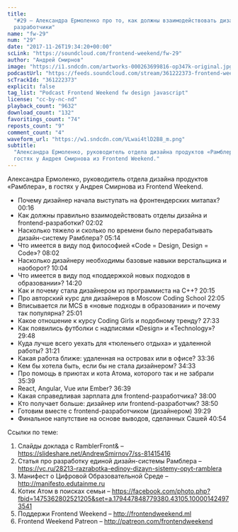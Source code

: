 ```yaml
---
title:
  "#29 – Александра Ермоленко про то, как должны взаимодействовать дизайнеры и
  разработчики"
name: "fw-29"
num: "29"
date: "2017-11-26T19:34:20+00:00"
scLink: "https://soundcloud.com/frontend-weekend/fw-29"
author: "Андрей Смирнов"
image: "https://i1.sndcdn.com/artworks-000263699816-op347k-original.jpg"
podcastUrl: "https://feeds.soundcloud.com/stream/361222373-frontend-weekend-fw-29.m4a"
scTrackId: "361222373"
explicit: false
tag_list: "Podcast Frontend Weekend fw design javascript"
license: "cc-by-nc-nd"
playback_count: "9632"
download_count: "132"
favoritings_count: "74"
reposts_count: "9"
comment_count: "4"
waveform_url: "https://w1.sndcdn.com/VLwai4tlD2B8_m.png"
subtitle:
  "Александра Ермоленко, руководитель отдела дизайна продуктов «Рамблера», в
  гостях у Андрея Смирнова из Frontend Weekend."
---
```


Александра Ермоленко, руководитель отдела дизайна продуктов «Рамблера», в гостях
у Андрея Смирнова из Frontend Weekend.

- Почему дизайнер начала выступать на фронтендерских митапах?
  <timecode sec="16">00:16</timecode>
- Как должны правильно взаимодействовать отделы дизайна и frontend-разработки?
  <timecode sec="122">02:02</timecode>
- Насколько тяжело и сколько по времени было перерабатывать дизайн-систему
  Рамблера? <timecode sec="314">05:14</timecode>
- Что имеется в виду под философией «Code = Design, Design = Code»?
  <timecode sec="482">08:02</timecode>
- Насколько дизайнеру необходимы базовые навыки верстальщика и наоборот?
  <timecode sec="604">10:04</timecode>
- Что имеется в виду под «поддержкой новых подходов в образовании»?
  <timecode sec="860">14:20</timecode>
- Как и почему стала дизайнером из программиста на C++?
  <timecode sec="1215">20:15</timecode>
- Про авторский курс для дизайнеров в Moscow Coding School
  <timecode sec="1325">22:05</timecode>
- Вписывается ли MCS в «новые подходы в образовании» и почему так популярна?
  <timecode sec="1501">25:01</timecode>
- Какое отношение к курсу Coding Girls и подобному тренду?
  <timecode sec="1653">27:33</timecode>
- Как появились футболки с надписями «Design» и «Technology»?
  <timecode sec="1788">29:48</timecode>
- Куда лучше всего уехать для «тюленьего отдыха» и удаленной работы?
  <timecode sec="1881">31:21</timecode>
- Какая работа ближе: удаленная на островах или в офисе?
  <timecode sec="2016">33:36</timecode>
- Кем бы хотела быть, если бы не стала дизайнером?
  <timecode sec="2073">34:33</timecode>
- Про помощь в приютах и кота Атома, которого так и не забрали
  <timecode sec="2139">35:39</timecode>
- React, Angular, Vue или Ember? <timecode sec="2199">36:39</timecode>
- Какая справедливая зарплата для frontend-разработчика?
  <timecode sec="2280">38:00</timecode>
- Кто получает больше: дизайнер или frontend-разработчик?
  <timecode sec="2330">38:50</timecode>
- Готовим вместе с frontend-разработчиком (дизайнером)
  <timecode sec="2369">39:29</timecode>
- Финальное напутствие на основе выводов, сделанных Сашей
  <timecode sec="2454">40:54</timecode>

Ссылки по теме:

1. Слайды доклада с RamblerFront& –
   <https://slideshare.net/AndrewSmirnov7/ss-81415416>
2. Статья про разработку единой дизайн-системы Рамблера –
   <https://vc.ru/28213-razrabotka-edinoy-dizayn-sistemy-opyt-ramblera>
3. Манифест о Цифровой Образовательной Среде – <http://manifesto.edutainme.ru>
4. Котик Атом в поисках семьи –
   <https://facebook.com/photo.php?fbid=1475362802521205&set=a.179447848779380.43105.100001424973541>
5. Поддержи Frontend Weekend – <http://frontendweekend.ml>
6. Frontend Weekend Patreon – <http://patreon.com/frontendweekend>
